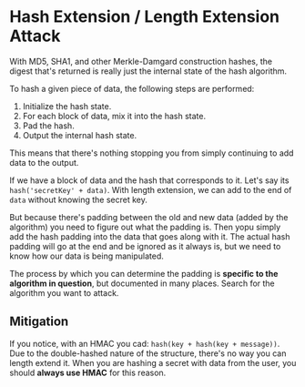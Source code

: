 # Hash Extension / Length Extension Attack

With MD5, SHA1, and other Merkle-Damgard construction hashes, the digest that's returned is really just the internal state of the hash algorithm.

To hash a given piece of data, the following steps are performed:

1. Initialize the hash state.
2. For each block of data, mix it into the hash state.
3. Pad the hash.
4. Output the internal hash state.

This means that there's nothing stopping you from simply continuing to add data to the output.

If we have a block of data and the hash that corresponds to it. Let's say its `hash('secretKey' + data)`. With length extension, we can add to the end of `data` without knowing the secret key.

But because there's padding between the old and new data (added by the algorithm) you need to figure out what the padding is. Then yopu simply add the hash padding into the data that goes along with it. The actual hash padding will go at the end and be ignored as it always is, but we need to know how our data is being manipulated.

The process by which you can determine the padding is __specific to the algorithm in question__, but documented in many places. Search for the algorithm you want to attack.

## Mitigation

If you notice, with an HMAC you cad: `hash(key + hash(key + message))`. Due to the double-hashed nature of the structure, there's no way you can length extend it. When you are hashing a secret with data from the user, you should __always use HMAC__ for this reason.
